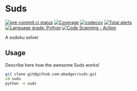 # Suds

[![pre-commit.ci status](https://results.pre-commit.ci/badge/github/abadger/suds/main.svg)](https://results.pre-commit.ci/latest/github/abadger/suds/main)
[![Coverage](https://github.com/abadger/suds/actions/workflows/coverage.yml/badge.svg)](https://github.com/abadger/suds/actions/workflows/coverage.yml)
[![codecov](https://codecov.io/gh/abadger/suds/branch/main/graph/badge.svg?token=GD9HJBEQSM)](https://codecov.io/gh/abadger/suds)
[![Total alerts](https://img.shields.io/lgtm/alerts/g/abadger/suds.svg?logo=lgtm&logoWidth=18)](https://lgtm.com/projects/g/abadger/suds/alerts/)
[![Language grade: Python](https://img.shields.io/lgtm/grade/python/g/abadger/suds.svg?logo=lgtm&logoWidth=18)](https://lgtm.com/projects/g/abadger/suds/context:python)
[![Code Scanning - Action](https://github.com/abadger/suds/actions/workflows/codeql.yml/badge.svg)](https://github.com/abadger/suds/actions/workflows/codeql.yml)

A sudoku solver

<!-- TOC -->

## Usage

Describe here how the awesome Suds works!

```bash
git clone git@github.com:abadger/suds.git
cd suds
python -m suds
```
